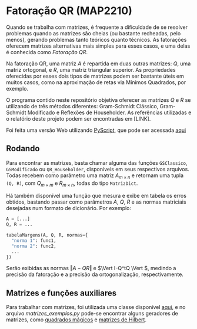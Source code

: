 # Fatoração QR (MAP2210)

Quando se trabalha com matrizes, é frequente a dificuldade de se resolver problemas quando as matrizes são cheias (ou bastante recheadas, pelo menos), gerando problemas tanto teóricos quanto técnicos. As fatorações oferecem matrizes alternativas mais simples para esses casos, e uma delas é conhecida como <i>Fatoração QR</i>.

Na fatoração QR, uma matriz $A$ é repartida em duas outras matrizes: $Q$, uma matriz ortogonal, e $R$, uma matriz triangular superior. As propriedades oferecidas por esses dois tipos de matrizes podem ser bastante úteis em muitos casos, como na aproximação de retas via Mínimos Quadrados, por exemplo.

O programa contido neste repositório objetiva oferecer as matrizes $Q$ e $R$ se utilizando de três métodos diferentes: Gram-Schmidt Clássico, Gram-Schmidt Modificado e Reflexões de Householder. As referências utilizadas e o relatório deste projeto podem ser encontradas em [LINK]. 

Foi feita uma versão Web utilizando <a href="https://pyscript.net/">PyScript</a>, que pode ser acessada <a href="https://potalej.github.io/fatoracao-QR-web/">aqui</a>

## Rodando

Para encontrar as matrizes, basta chamar alguma das funções `GSClassico`, `GSModificado` ou `QR_Householder`, disponíveis em seus respectivos arquivos. Todas recebem como parâmetro uma matriz $A_{m \times n}$ e retornam uma tupla `(Q, R)`, com $Q_{m \times m}$ e $R_{m \times n}$, todas do tipo `MatrizDict`.

Há também disponível uma função que mesura e exibe em tabela os erros obtidos, bastando passar como parâmetros $A$, $Q$, $R$ e as normas matriciais desejadas num formato de dicionário. Por exemplo:
```Python
A = [...]
Q, R = ...

tabelaMargens(A, Q, R, normas={
  "norma 1": func1,
  "norma 2": func2,
  ...
})
```

Serão exibidas as normas $\Vert A-QR \Vert$ e $\Vert I-Q^tQ \Vert $, medindo a precisão da fatoração e a precisão da ortogonalização, respectivamente.

## Matrizes e funções auxiliares

Para trabalhar com matrizes, foi utilizada uma classe disponível <a href="https://github.com/Potalej/Matrizes-Dict">aqui</a>, e no arquivo <i>matrizes_exemplos.py</i> pode-se encontrar alguns geradores de matrizes, como <a href="https://en.wikipedia.org/wiki/Magic_square">quadrados mágicos</a> e <a href="https://en.wikipedia.org/wiki/Hilbert_matrix">matrizes de Hilbert</a>.
